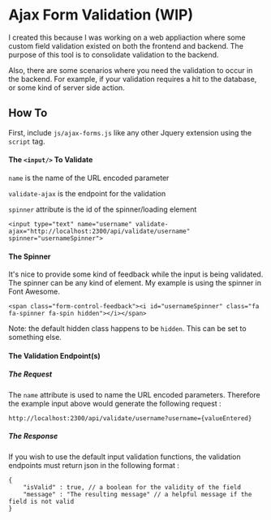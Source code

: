 # Ajax Form Validation (WIP)

I created this because I was working on a web appliaction where some custom field validation existed on both the frontend and backend. The purpose of this tool is to consolidate validation to the backend.

Also, there are some scenarios where you need the validation to occur in the backend. For example, if your validation requires a hit to the database, or some kind of server side action.

## How To

First, include `js/ajax-forms.js` like any other Jquery extension using the `script` tag.

#### The `<input/>` To Validate

`name` is the name of the URL encoded parameter

`validate-ajax` is the endpoint for the validation

`spinner` attribute is the id of the spinner/loading element

    <input type="text" name="username" validate-ajax="http://localhost:2300/api/validate/username" spinner="usernameSpinner">
    
#### The Spinner

It's nice to provide some kind of feedback while the input is being validated. The spinner can be any kind of element. My example is using the spinner in Font Awesome.

    <span class="form-control-feedback"><i id="usernameSpinner" class="fa fa-spinner fa-spin hidden"></i></span>

Note: the default hidden class happens to be `hidden`. This can be set to something else.

#### The Validation Endpoint(s) 

##### The Request

The `name` attribute is used to name the URL encoded parameters. Therefore the example input above would generate the following request : 

`http://localhost:2300/api/validate/username?username={valueEntered}`

##### The Response

If you wish to use the default input validation functions, the validation endpoints must return json in the following format :

    {
        "isValid" : true, // a boolean for the validity of the field
        "message" : "The resulting message" // a helpful message if the field is not valid
    }
